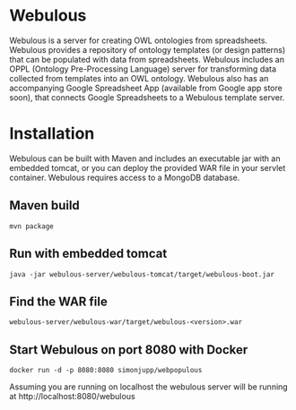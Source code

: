 Webulous
===========

Webulous is a server for creating OWL ontologies from spreadsheets. Webulous provides a repository of ontology templates (or design patterns) that can be populated with data
from spreadsheets. Webulous includes an OPPL (Ontology Pre-Processing Language) server for transforming data collected from templates into an OWL ontology. Webulous also has an accompanying
Google Spreadsheet App (available from Google app store soon), that connects Google Spreadsheets to a Webulous template server.

Installation
=============

Webulous can be built with Maven and includes an executable jar with an embedded tomcat, or you can deploy the provided WAR file in your servlet container. Webulous requires
 access to a MongoDB database.

Maven build
-----------

    mvn package

Run with embedded tomcat
------------------------

    java -jar webulous-server/webulous-tomcat/target/webulous-boot.jar

Find the WAR file
------------------------

    webulous-server/webulous-war/target/webulous-<version>.war

Start Webulous on port 8080 with Docker
------------------------

    docker run -d -p 8080:8080 simonjupp/webpopulous 

Assuming you are running on localhost the webulous server will be running at http://localhost:8080/webulous